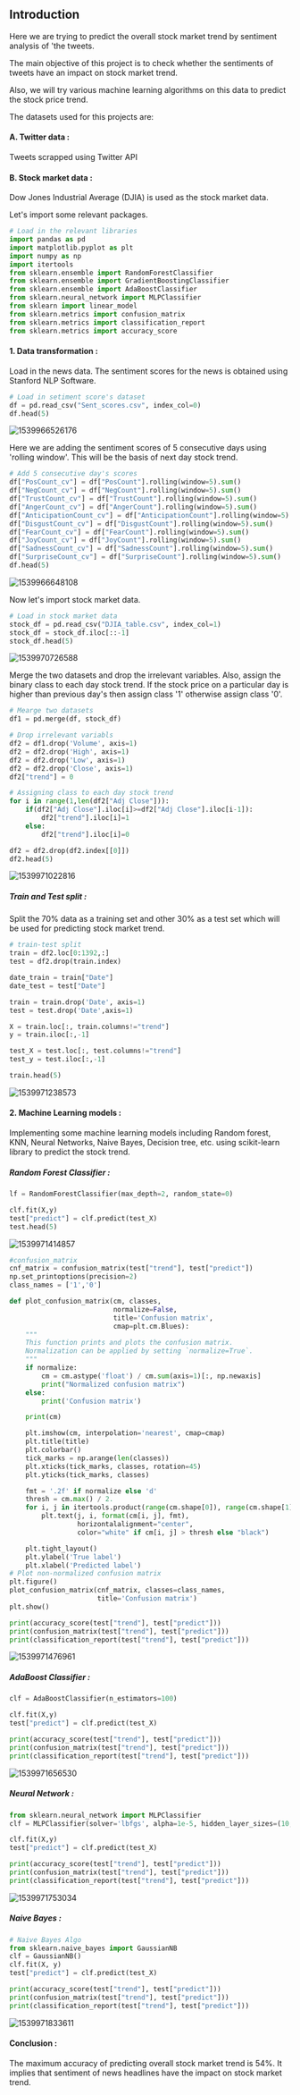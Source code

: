 

## Introduction

Here we are trying to predict the overall stock market trend by sentiment analysis of 'the tweets.

The main objective of this project is to check whether the sentiments of tweets have an impact on stock market trend.

Also, we will try various machine learning algorithms on this data to predict the stock price trend.

The datasets used for this projects are:

#### A. Twitter data :

Tweets scrapped using Twitter API

#### B. Stock market data :

Dow Jones Industrial Average (DJIA) is used as the stock market data.



Let's import some relevant packages.

```python
# Load in the relevant libraries
import pandas as pd
import matplotlib.pyplot as plt
import numpy as np
import itertools
from sklearn.ensemble import RandomForestClassifier
from sklearn.ensemble import GradientBoostingClassifier
from sklearn.ensemble import AdaBoostClassifier
from sklearn.neural_network import MLPClassifier
from sklearn import linear_model
from sklearn.metrics import confusion_matrix
from sklearn.metrics import classification_report
from sklearn.metrics import accuracy_score
```

#### 1. Data transformation :

Load in the news data. The sentiment scores for the news is obtained using Stanford NLP Software.

```python
# Load in setiment score's dataset
df = pd.read_csv("Sent_scores.csv", index_col=0)
df.head(5)
```

![1539966526176](https://user-images.githubusercontent.com/24449629/47236749-b367a900-d3fa-11e8-9aff-e87f51a13098.png)

Here we are adding the sentiment scores of 5 consecutive days using 'rolling window'. This will be the basis of next day stock trend.

```python
# Add 5 consecutive day's scores
df["PosCount_cv"] = df["PosCount"].rolling(window=5).sum()
df["NegCount_cv"] = df["NegCount"].rolling(window=5).sum()
df["TrustCount_cv"] = df["TrustCount"].rolling(window=5).sum()
df["AngerCount_cv"] = df["AngerCount"].rolling(window=5).sum()
df["AnticipationCount_cv"] = df["AnticipationCount"].rolling(window=5).sum()
df["DisgustCount_cv"] = df["DisgustCount"].rolling(window=5).sum()
df["FearCount_cv"] = df["FearCount"].rolling(window=5).sum()
df["JoyCount_cv"] = df["JoyCount"].rolling(window=5).sum()
df["SadnessCount_cv"] = df["SadnessCount"].rolling(window=5).sum()
df["SurpriseCount_cv"] = df["SurpriseCount"].rolling(window=5).sum()
df.head(5)
```
![1539966648108](https://user-images.githubusercontent.com/24449629/47236830-e9a52880-d3fa-11e8-9358-6f688d0f0318.png)

Now let's import stock market data.

```python
# Load in stock market data
stock_df = pd.read_csv("DJIA_table.csv", index_col=1)
stock_df = stock_df.iloc[::-1]
stock_df.head(5)
```
![1539970726588](https://user-images.githubusercontent.com/24449629/47236859-f9bd0800-d3fa-11e8-9d8a-8d77cf117988.png)

Merge the two datasets and drop the irrelevant variables. Also, assign the binary class to each day stock trend. If the stock price on a particular day is higher than previous day's then assign class '1' otherwise assign class '0'.

```python
# Mearge two datasets
df1 = pd.merge(df, stock_df)

# Drop irrelevant variabls
df2 = df1.drop('Volume', axis=1)
df2 = df2.drop('High', axis=1)
df2 = df2.drop('Low', axis=1)
df2 = df2.drop('Close', axis=1)
df2["trend"] = 0

# Assigning class to each day stock trend
for i in range(1,len(df2["Adj Close"])):
    if(df2["Adj Close"].iloc[i]>=df2["Adj Close"].iloc[i-1]):
        df2["trend"].iloc[i]=1
    else:
        df2["trend"].iloc[i]=0

df2 = df2.drop(df2.index[[0]])
df2.head(5)
```

![1539971022816](https://user-images.githubusercontent.com/24449629/47236885-0ccfd800-d3fb-11e8-9bf0-fabefa6f9f96.png)

##### Train and Test split :

Split the 70% data as a training set and other 30% as a test set which will be used for predicting stock market trend.

```python
# train-test split
train = df2.loc[0:1392,:]
test = df2.drop(train.index)

date_train = train["Date"]
date_test = test["Date"]

train = train.drop('Date', axis=1)
test = test.drop('Date',axis=1)

X = train.loc[:, train.columns!="trend"]
y = train.iloc[:,-1]

test_X = test.loc[:, test.columns!="trend"]
test_y = test.iloc[:,-1]

train.head(5)
```

![1539971238573](https://user-images.githubusercontent.com/24449629/47236963-430d5780-d3fb-11e8-8eb6-92a642ca953e.png)



#### 2. Machine Learning models :

Implementing some machine learning models including Random forest, KNN, Neural Networks, Naive Bayes, Decision tree, etc. using scikit-learn library to predict the stock trend.



##### Random Forest Classifier :

```python
lf = RandomForestClassifier(max_depth=2, random_state=0)

clf.fit(X,y)
test["predict"] = clf.predict(test_X)
test.head(5)
```

![1539971414857](https://user-images.githubusercontent.com/24449629/47236982-528ca080-d3fb-11e8-9f3f-12f1de472204.png)

```python
#confusion_matrix
cnf_matrix = confusion_matrix(test["trend"], test["predict"])
np.set_printoptions(precision=2)
class_names = ['1','0']

def plot_confusion_matrix(cm, classes,
                          normalize=False,
                          title='Confusion matrix',
                          cmap=plt.cm.Blues):
    """
    This function prints and plots the confusion matrix.
    Normalization can be applied by setting `normalize=True`.
    """
    if normalize:
        cm = cm.astype('float') / cm.sum(axis=1)[:, np.newaxis]
        print("Normalized confusion matrix")
    else:
        print('Confusion matrix')

    print(cm)

    plt.imshow(cm, interpolation='nearest', cmap=cmap)
    plt.title(title)
    plt.colorbar()
    tick_marks = np.arange(len(classes))
    plt.xticks(tick_marks, classes, rotation=45)
    plt.yticks(tick_marks, classes)

    fmt = '.2f' if normalize else 'd'
    thresh = cm.max() / 2.
    for i, j in itertools.product(range(cm.shape[0]), range(cm.shape[1])):
        plt.text(j, i, format(cm[i, j], fmt),
                 horizontalalignment="center",
                 color="white" if cm[i, j] > thresh else "black")

    plt.tight_layout()
    plt.ylabel('True label')
    plt.xlabel('Predicted label')
# Plot non-normalized confusion matrix
plt.figure()
plot_confusion_matrix(cnf_matrix, classes=class_names,
                      title='Confusion matrix')
plt.show()

print(accuracy_score(test["trend"], test["predict"]))
print(confusion_matrix(test["trend"], test["predict"]))
print(classification_report(test["trend"], test["predict"]))
```
![1539971476961](https://user-images.githubusercontent.com/24449629/47237000-620be980-d3fb-11e8-8a0a-46b6ba218682.png)

##### AdaBoost Classifier :

```python
clf = AdaBoostClassifier(n_estimators=100)

clf.fit(X,y)
test["predict"] = clf.predict(test_X)

print(accuracy_score(test["trend"], test["predict"]))
print(confusion_matrix(test["trend"], test["predict"]))
print(classification_report(test["trend"], test["predict"]))
```

![1539971656530](https://user-images.githubusercontent.com/24449629/47237011-6fc16f00-d3fb-11e8-8e6c-e41991b9715b.png)

##### Neural Network :

```python
from sklearn.neural_network import MLPClassifier
clf = MLPClassifier(solver='lbfgs', alpha=1e-5, hidden_layer_sizes=(10,10), random_state=1)

clf.fit(X,y)
test["predict"] = clf.predict(test_X)

print(accuracy_score(test["trend"], test["predict"]))
print(confusion_matrix(test["trend"], test["predict"]))
print(classification_report(test["trend"], test["predict"]))
```

![1539971753034](https://user-images.githubusercontent.com/24449629/47237090-aeefc000-d3fb-11e8-95bd-b9115d5c8807.png)

##### Naive Bayes :

```python
# Naive Bayes Algo
from sklearn.naive_bayes import GaussianNB
clf = GaussianNB()
clf.fit(X, y)
test["predict"] = clf.predict(test_X)

print(accuracy_score(test["trend"], test["predict"]))
print(confusion_matrix(test["trend"], test["predict"]))
print(classification_report(test["trend"], test["predict"]))
```

![1539971833611](https://user-images.githubusercontent.com/24449629/47237164-da72aa80-d3fb-11e8-912c-897fad8afb8d.png)

#### Conclusion :

The maximum accuracy of predicting overall stock market trend is 54%. It implies that sentiment of news headlines have the impact on stock market trend.
